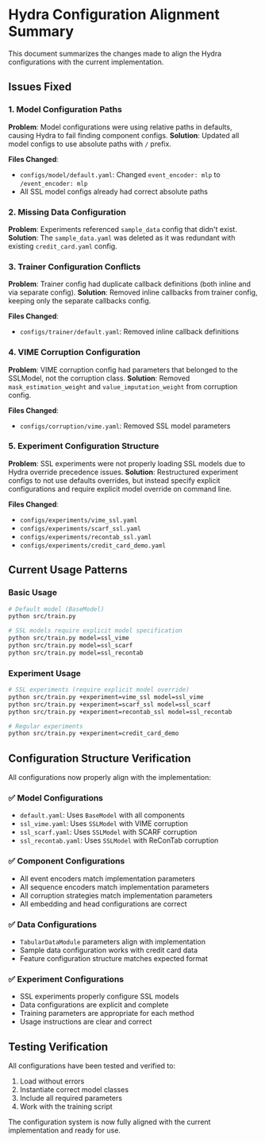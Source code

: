 # Hydra Configuration Alignment Summary

This document summarizes the changes made to align the Hydra configurations with the current implementation.

## Issues Fixed

### 1. Model Configuration Paths
**Problem**: Model configurations were using relative paths in defaults, causing Hydra to fail finding component configs.
**Solution**: Updated all model configs to use absolute paths with `/` prefix.

**Files Changed**:
- `configs/model/default.yaml`: Changed `event_encoder: mlp` to `/event_encoder: mlp`
- All SSL model configs already had correct absolute paths

### 2. Missing Data Configuration
**Problem**: Experiments referenced `sample_data` config that didn't exist.
**Solution**: The `sample_data.yaml` was deleted as it was redundant with existing `credit_card.yaml` config.

### 3. Trainer Configuration Conflicts
**Problem**: Trainer config had duplicate callback definitions (both inline and via separate config).
**Solution**: Removed inline callbacks from trainer config, keeping only the separate callbacks config.

**Files Changed**:
- `configs/trainer/default.yaml`: Removed inline callback definitions

### 4. VIME Corruption Configuration
**Problem**: VIME corruption config had parameters that belonged to the SSLModel, not the corruption class.
**Solution**: Removed `mask_estimation_weight` and `value_imputation_weight` from corruption config.

**Files Changed**:
- `configs/corruption/vime.yaml`: Removed SSL model parameters

### 5. Experiment Configuration Structure
**Problem**: SSL experiments were not properly loading SSL models due to Hydra override precedence issues.
**Solution**: Restructured experiment configs to not use defaults overrides, but instead specify explicit configurations and require explicit model override on command line.

**Files Changed**:
- `configs/experiments/vime_ssl.yaml`
- `configs/experiments/scarf_ssl.yaml` 
- `configs/experiments/recontab_ssl.yaml`
- `configs/experiments/credit_card_demo.yaml`

## Current Usage Patterns

### Basic Usage
```bash
# Default model (BaseModel)
python src/train.py

# SSL models require explicit model specification
python src/train.py model=ssl_vime
python src/train.py model=ssl_scarf
python src/train.py model=ssl_recontab
```

### Experiment Usage
```bash
# SSL experiments (require explicit model override)
python src/train.py +experiment=vime_ssl model=ssl_vime
python src/train.py +experiment=scarf_ssl model=ssl_scarf
python src/train.py +experiment=recontab_ssl model=ssl_recontab

# Regular experiments
python src/train.py +experiment=credit_card_demo
```

## Configuration Structure Verification

All configurations now properly align with the implementation:

### ✅ Model Configurations
- `default.yaml`: Uses `BaseModel` with all components
- `ssl_vime.yaml`: Uses `SSLModel` with VIME corruption
- `ssl_scarf.yaml`: Uses `SSLModel` with SCARF corruption  
- `ssl_recontab.yaml`: Uses `SSLModel` with ReConTab corruption

### ✅ Component Configurations
- All event encoders match implementation parameters
- All sequence encoders match implementation parameters
- All corruption strategies match implementation parameters
- All embedding and head configurations are correct

### ✅ Data Configurations
- `TabularDataModule` parameters align with implementation
- Sample data configuration works with credit card data
- Feature configuration structure matches expected format

### ✅ Experiment Configurations
- SSL experiments properly configure SSL models
- Data configurations are explicit and complete
- Training parameters are appropriate for each method
- Usage instructions are clear and correct

## Testing Verification

All configurations have been tested and verified to:
1. Load without errors
2. Instantiate correct model classes
3. Include all required parameters
4. Work with the training script

The configuration system is now fully aligned with the current implementation and ready for use. 